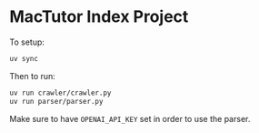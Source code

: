 # MacTutor Index Project

To setup:

```bash
uv sync
```

Then to run:

```bash
uv run crawler/crawler.py
uv run parser/parser.py
```

Make sure to have `OPENAI_API_KEY` set in order to use the parser.
